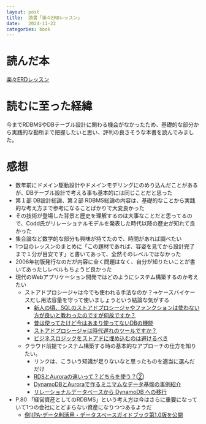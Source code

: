 ```yaml
---
layout: post
title:  読書「楽々ERDレッスン」
date:   2024-11-22
categories: book
---
```


# 読んだ本
[楽々ERDレッスン](https://amzn.to/4fOft0u)

# 読むに至った経緯

今までRDBMSやDBテーブル設計に関わる機会がなかったため、基礎的な部分から実践的な勘所まで把握したいと思い、評判の良さそうな本書を読んでみました。

# 感想

- 数年前にドメイン駆動設計やドメインモデリングにのめり込んだことがあるが、DBテーブル設計で考える事も基本的には同じことだと思った
- 第１部 DB設計総論、第２部 RDBMS総論の内容は、基礎的なことから実践的な考え方まで参考になることばかりで大変良かった
- その技術が登場した背景と歴史を理解するのは大事なことだと思ってるので、Codd氏がリレーショナルモデルを発表した時代以降の歴史が知れて良かった
- 集合論など数学的な部分も興味が持てたので、時間があれば調べたい
- 1つ目のレッスンのまとめに「この題材であれば、容姿を見てから設計完了まで１分が目安です」と書いてあって、全然そのレベルではなかった
- 2006年初版発行なのだが内容に全く問題はなく、自分が知りたいことが書いてあったしレベルもちょうど良かった
- 現代のWebアプリケーション開発ではどのようにシステム構築するのか考えたい
  - ストアドプロシージャは今でも使われる手法なのか？→ケースバイケースだし用法容量を守って使いましょうという結論な気がする
    - [新人の頃、SQLのストアドプロシージャやファンクションは使わない方が良いと教わったのですが何故ですか？](https://jp.quora.com/%E6%96%B0%E4%BA%BA%E3%81%AE%E9%A0%83-SQL%E3%81%AE%E3%82%B9%E3%83%88%E3%82%A2%E3%83%89%E3%83%97%E3%83%AD%E3%82%B7%E3%83%BC%E3%82%B8%E3%83%A3%E3%82%84%E3%83%95%E3%82%A1%E3%83%B3%E3%82%AF%E3%82%B7%E3%83%A7%E3%83%B3)
    - [昔は使ってたけど今はあまり使ってないDBの機能](https://qiita.com/yugo-yamamoto/items/133aaa342b94eae2f7f0)
    - [ストアドプロシージャは時代遅れのツールですか？](https://jp.navicat.com/company/aboutus/blog/795-%E3%82%B9%E3%83%88%E3%82%A2%E3%83%89%E3%83%97%E3%83%AD%E3%82%B7%E3%83%BC%E3%82%B8%E3%83%A3%E3%81%AF%E6%99%82%E4%BB%A3%E9%81%85%E3%82%8C%E3%81%AE%E3%83%84%E3%83%BC%E3%83%AB%E3%81%A7%E3%81%99%E3%81%8B%EF%BC%9F)
    - [ビジネスロジックをストアドに埋め込むのは避けるべき](https://blog.jnito.com/entry/20100825/1282722649)
  - クラウド前提でシステム構築する時の基本的なアプローチの仕方を知りたい。
    - リンクは、こういう知識が足りないなと思ったものを適当に選んだだけ
    - [RDSとAuroraの違いって？どちらを使う？②](https://www.sunnycloud.jp/column/20221011-01/)
    - [DynamoDBとAuroraで作るミニマムなデータ基盤の事例紹介](https://zenn.dev/coefont/articles/25f0f649e0b42b)
    - [リレーショナルデータベースから DynamoDB への移行](https://docs.aws.amazon.com/ja_jp/amazondynamodb/latest/developerguide/migration-guide.html)
- P.80 「経営資産としてのRDBMS」という考え方は今はさらに重要になっていて1つの会社にとどまらない資産になりつつあるようだ
  - [例)IPA-データ利活用・データスペースガイドブック第1.0版を公開](https://www.ipa.go.jp/pressrelease/2024/press20241113.html)

